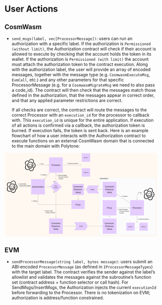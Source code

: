 # User Actions

## CosmWasm

- `send_msgs(label, vec[ProcessorMessage])`: users can run an authorization with a specific label. If the authorization is `Permissioned (without limit)`, the Authorization contract will check if their account is allowed to execute by checking that the account holds the token in its wallet. If the authorization is `Permissioned (with limit)` the account must attach the authorization token to the contract execution. Along with the authorization label, the user will provide an array of encoded messages, together with the message type (e.g. `CosmwasmExecuteMsg`, `EvmCall`, etc.) and any other parameters for that specific ProcessorMessage (e.g. for a `CosmwasmMigrateMsg` we need to also pass a code_id). The contract will then check that the messages match those defined in the authorization, that the messages appear in correct order, and that any applied parameter restrictions are correct.

  If all checks are correct, the contract will route the messages to the correct Processor with an `execution_id` for the processor to callback with. This `execution_id` is unique for the entire application.
  If execution of all actions is confirmed via a callback, the authorization token is burned. If execution fails, the token is sent back.
  Here is an example flowchart of how a user interacts with the Authorization contract to execute functions on an external CosmWasm domain that is connected to the main domain with Polytone:

![User flowchart](../img/user_flowchart.png)

## EVM

- `sendProcessorMessage(string label, bytes message)`: users submit an ABI‑encoded `ProcessorMessage` (as defined in `IProcessorMessageTypes`) with the target label. The contract verifies the sender against the label’s allowlist and validates the messages against the subroutine’s function set (contract address + function selector or call hash). For SendMsgs/InsertMsgs, the Authorization injects the current `executionId` before forwarding to the Processor. There is no tokenization on EVM; authorization is address/function constrained.
